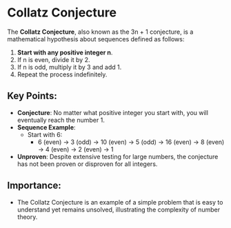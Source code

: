 # Collatz Conjecture

The **Collatz Conjecture**, also known as the 3n + 1 conjecture, is a mathematical hypothesis about sequences defined as follows:

1. **Start with any positive integer n**.
2. If n is even, divide it by 2.
3. If n is odd, multiply it by 3 and add 1.
4. Repeat the process indefinitely.

## Key Points:

- **Conjecture**: No matter what positive integer you start with, you will eventually reach the number 1.
- **Sequence Example**:
  - Start with 6: 
    - 6 (even) → 3 (odd) → 10 (even) → 5 (odd) → 16 (even) → 8 (even) → 4 (even) → 2 (even) → 1
- **Unproven**: Despite extensive testing for large numbers, the conjecture has not been proven or disproven for all integers.

## Importance:

- The Collatz Conjecture is an example of a simple problem that is easy to understand yet remains unsolved, illustrating the complexity of number theory.
